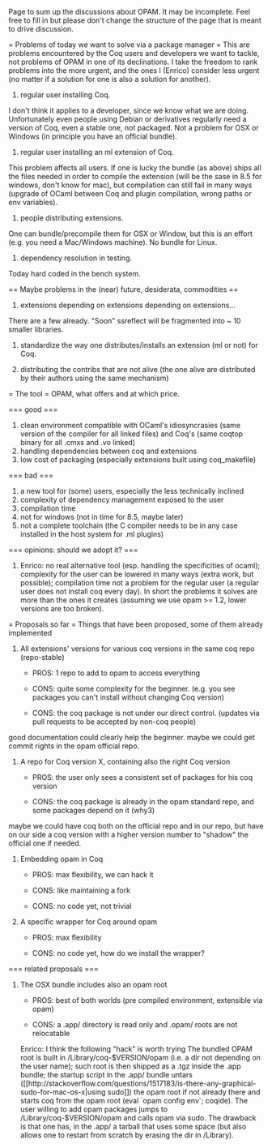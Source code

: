 Page to sum up the discussions about OPAM.  It may be incomplete.  Feel free to fill in but please don't change the structure of the page that is meant to drive discussion.

= Problems of today we want to solve via a package manager =
This are problems encountered by the Coq users and developers we want to tackle, not problems of OPAM in one of its declinations.
I take the freedom to rank problems into the more urgent, and the ones I (Enrico) consider less urgent (no matter if a solution for one is also a solution for another).

 1. regular user installing Coq.

   I don't think it applies to a developer, since we know what we are doing.  Unfortunately even people using Debian or derivatives regularly need a version of Coq, even a stable one, not packaged. Not a problem for OSX or Windows (in principle you have an official bundle).

 1. regular user installing an ml extension of Coq.  

   This problem affects all users.  If one is lucky the bundle (as above) ships all the files needed in order to compile the extension (will be the sase in 8.5 for windows, don't know for mac), but compilation can still fail in many ways (upgrade of OCaml between Coq and plugin compilation, wrong paths or env variables).

 1. people distributing extensions.  

   One can bundle/precompile them for OSX or Window, but this is an effort (e.g. you need a Mac/Windows machine).  No bundle for Linux.

 1. dependency resolution in testing.

   Today hard coded in the bench system.

== Maybe problems in the (near) future, desiderata, commodities ==

 1. extensions depending on extensions depending on extensions...

   There are a few already.  "Soon" ssreflect will be fragmented into ~ 10 smaller libraries.

 1. standardize the way one distributes/installs an extension (ml or not) for Coq.

 1. distributing the contribs that are not alive (the one alive are distributed by their authors using the same mechanism)

= The tool =
OPAM, what offers and at which price.  

=== good ===

 1. clean environment compatible with OCaml's idiosyncrasies (same version of the compiler for all linked files) and Coq's (same coqtop binary for all .cmxs and .vo linked)
 1. handling dependencies between coq and extensions
 1. low cost of packaging (especially extensions built using coq_makefile)

=== bad ===
 
 1. a new tool for (some) users, especially the less technically inclined
 1. complexity of dependency management exposed to the user
 1. compilation time
 1. not for windows (not in time for 8.5, maybe later)
 1. not a complete toolchain (the C compiler needs to be in any case installed in the host system for .ml plugins)

=== opinions: should we adopt it? ===

 1. Enrico: no real alternative tool (esp. handling the specificities of ocaml); complexity for the user can be lowered in many ways (extra work, but possible); compilation time not a problem for the regular user (a regular user does not install coq every day).  In short the problems it solves are more than the ones it creates (assuming we use opam >= 1.2, lower versions are too broken).

= Proposals so far =
Things that have been proposed, some of them already implemented

 1. All extensions' versions for various coq versions in the same coq repo (repo-stable)

    * PROS: 1 repo to add to opam to access everything

    * CONS: quite some complexity for the beginner.  (e.g. you see packages you can't install without changing Coq version)

    * CONS: the coq package is not under our direct control.  (updates via pull requests to be accepted by non-coq people)

 good documentation could clearly help the beginner.  maybe we could get commit rights in the opam official repo.

 1. A repo for Coq version X, containing also the right Coq version

    * PROS: the user only sees a consistent set of packages for his coq version

    * CONS: the coq package is already in the opam standard repo, and some packages depend on it (why3)

 maybe we could have coq both on the official repo and in our repo, but have on our side a coq version with a higher version number to "shadow" the official one if needed.

 1. Embedding opam in Coq

    * PROS: max flexibility, we can hack it

    * CONS: like maintaining a fork

    * CONS: no code yet, not trivial

 1. A specific wrapper for Coq around opam

    * PROS: max flexibility

    * CONS: no code yet, how do we install the wrapper?

=== related proposals ===

 1. The OSX bundle includes also an opam root

    * PROS: best of both worlds (pre compiled environment, extensible via opam)
 
    * CONS: a .app/ directory is read only and .opam/ roots are not relocatable

    Enrico: I think the following "hack" is worth trying  The bundled OPAM root is built in /Library/coq-$VERSION/opam (i.e. a dir not depending on the user name); such root is then shipped as a .tgz inside the .app bundle; the startup script in the .app/ bundle untars ([[http://stackoverflow.com/questions/1517183/is-there-any-graphical-sudo-for-mac-os-x|using sudo]]) the opam root if not already there and starts coq from the opam root (eval `opam config env`; coqide).  The user willing to add opam packages jumps to /Library/coq-$VERSION/opam and calls opam via sudo.  The drawback is that one has, in the .app/ a tarball that uses some space (but also allows one to restart from scratch by erasing the dir in /Library).

